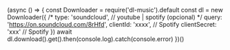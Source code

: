 (async () => {
	const Downloader = require('dl-music').default
	const dl = new Downloader({
		/*
		type: 'soundcloud', // youtube | spotify  (opcional)
		*/
		query: 'https://on.soundcloud.com/8rHfd',
		clientId: 'xxxx', // Spotify
		clientSecret: 'xxx' // Spotify
	})
	await dl.download().get().then(console.log).catch(console.error)
})()
